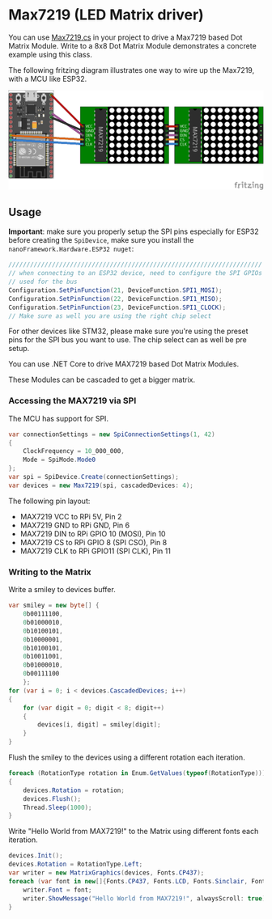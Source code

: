 # Max7219 (LED Matrix driver)

 You can use [Max7219.cs](Max7219.cs) in your project to drive a Max7219 based Dot Matrix Module. Write to a 8x8 Dot Matrix Module demonstrates a concrete example using this class.

 The following fritzing diagram illustrates one way to wire up the Max7219, with a MCU like ESP32.

![ESP32 Breadboard diagram](./Schema_bb.png)

## Usage

**Important**: make sure you properly setup the SPI pins especially for ESP32 before creating the `SpiDevice`, make sure you install the `nanoFramework.Hardware.ESP32 nuget`:

```csharp
//////////////////////////////////////////////////////////////////////
// when connecting to an ESP32 device, need to configure the SPI GPIOs
// used for the bus
Configuration.SetPinFunction(21, DeviceFunction.SPI1_MOSI);
Configuration.SetPinFunction(22, DeviceFunction.SPI1_MISO);
Configuration.SetPinFunction(23, DeviceFunction.SPI1_CLOCK);
// Make sure as well you are using the right chip select
```

For other devices like STM32, please make sure you're using the preset pins for the SPI bus you want to use. The chip select can as well be pre setup.

You can use .NET Core to drive MAX7219 based Dot Matrix Modules.

These Modules can be cascaded to get a bigger matrix.

### Accessing the MAX7219 via SPI

The MCU has support for SPI. 

```csharp
var connectionSettings = new SpiConnectionSettings(1, 42)
{
    ClockFrequency = 10_000_000,
    Mode = SpiMode.Mode0
};
var spi = SpiDevice.Create(connectionSettings);
var devices = new Max7219(spi, cascadedDevices: 4);
```

The following pin layout:

* MAX7219 VCC to RPi 5V, Pin 2
* MAX7219 GND to RPi GND, Pin 6
* MAX7219 DIN to RPi GPIO 10 (MOSI), Pin 10
* MAX7219 CS to RPi GPIO 8 (SPI CSO), Pin 8
* MAX7219 CLK to RPi GPIO11 (SPI CLK), Pin 11

### Writing to the Matrix

Write a smiley to devices buffer.

```csharp
var smiley = new byte[] { 
    0b00111100, 
    0b01000010, 
    0b10100101, 
    0b10000001, 
    0b10100101, 
    0b10011001, 
    0b01000010, 
    0b00111100 
    };
for (var i = 0; i < devices.CascadedDevices; i++)
{
    for (var digit = 0; digit < 8; digit++)
    {
        devices[i, digit] = smiley[digit];
    }
}

```

Flush the smiley to the devices using a different rotation each iteration.

```csharp
foreach (RotationType rotation in Enum.GetValues(typeof(RotationType)))
{
    devices.Rotation = rotation;
    devices.Flush();
    Thread.Sleep(1000);
}
```

Write "Hello World from MAX7219!" to the Matrix using different fonts each iteration.

```csharp
devices.Init();
devices.Rotation = RotationType.Left;
var writer = new MatrixGraphics(devices, Fonts.CP437);
foreach (var font in new[]{Fonts.CP437, Fonts.LCD, Fonts.Sinclair, Fonts.Tiny, Fonts.CyrillicUkrainian}) {
    writer.Font = font;
    writer.ShowMessage("Hello World from MAX7219!", alwaysScroll: true);
}
```